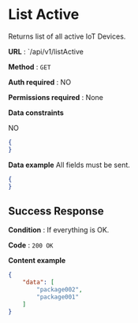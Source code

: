 # List Active

Returns list of all active IoT Devices.

**URL** : `/api/v1/listActive

**Method** : `GET`

**Auth required** : NO

**Permissions required** : None

**Data constraints**

NO

```json
{
}
```

**Data example** All fields must be sent.

```json
{
}
```

## Success Response

**Condition** : If everything is OK.

**Code** : `200 OK`

**Content example**

```json
{
    "data": [
        "package002",
        "package001"
    ]
}
```
